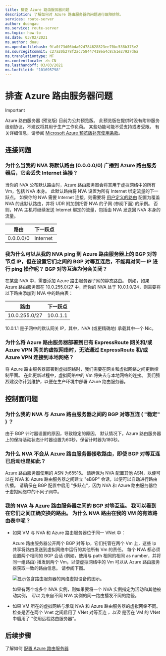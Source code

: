 ```yaml
---
title: 排查 Azure 路由服务器问题
description: 了解如何对 Azure 路由服务器的问题进行故障排除。
services: route-server
author: duongau
ms.service: route-server
ms.topic: how-to
ms.date: 03/02/2021
ms.author: duau
ms.openlocfilehash: 9fa0f73d06bda02d784628823ee70bc538b375e2
ms.sourcegitcommit: c27a20b278f2ac758447418ea4c8c61e27927d6a
ms.translationtype: MT
ms.contentlocale: zh-CN
ms.lasthandoff: 03/03/2021
ms.locfileid: "101695798"
---
```

# <a name="troubleshooting-azure-route-server-issues"></a>排查 Azure 路由服务器问题

> [!IMPORTANT]
> Azure 路由服务器 (预览版) 目前为公共预览版。
> 此预览版在提供时没有附带服务级别协议，不建议将其用于生产工作负荷。 某些功能可能不受支持或者受限。
> 有关详细信息，请参阅 [Microsoft Azure 预览版补充使用条款](https://azure.microsoft.com/support/legal/preview-supplemental-terms/)。

## <a name="connectivity-issues"></a>连接问题

### <a name="why-does-my-nva-lose-internet-connectivity-after-it-advertises-the-default-route-00000-to-azure-route-server"></a>为什么当我的 NVA 将默认路由 (0.0.0.0/0) 广播到 Azure 路由服务器后，它会丢失 Internet 连接？
当你的 NVA 公布默认路由时，Azure 路由服务器会将其用于虚拟网络中的所有 Vm，包括 NVA 本身。 此默认路由将 NVA 设置为所有 Internet 绑定流量的下一跃点。 如果你的 NVA 需要 Internet 连接，则需要将 [用户定义的路由](../virtual-network/virtual-networks-udr-overview.md) 配置为覆盖 NVA 的此默认路由，并将 UDR 附加到托管 NVA 的子网 (参阅下面) 的示例。 否则，NVA 主机将继续发送 Internet 绑定的流量，包括由 NVA 发送回 NVA 本身的流量。

| 路由 | 下一跃点 |
|-------|----------|
| 0.0.0.0/0 | Internet |


### <a name="why-can-i-ping-from-my-nva-to-the-bgp-peer-ip-on-azure-route-server-but-after-i-set-up-the-bgp-peering-between-them-i-cant-ping-the-same-ip-anymore-why-does-the-bgp-peering-goes-down"></a>我为什么可以从我的 NVA ping 到 Azure 路由服务器上的 BGP 对等节点 IP，但在设置它们之间的 BGP 对等互连后，不能再对同一 IP 进行 ping 操作呢？ BGP 对等互连为何会关闭？

在某些 NVA 中，需要添加 Azure 路由服务器子网的静态路由。 例如，如果 Azure 路由服务器在 10.0.255.0/27 中，而你的 NVA 处于 10.0.1.0/24，则需要将以下路由添加到 NVA 中的路由表：

| 路由 | 下一跃点 |
|-------|----------|
| 10.0.255.0/27 | 10.0.1.1 |

10.0.1.1 是子网中的默认网关 IP，其中，NVA (或更精确地) 承载其中一个 Nic。

### <a name="why-do-i-lose-connectivity-to-my-on-premises-network-over-expressroute-andor-azure-vpn-when-im-deploying-azure-route-server-to-a-virtual-network-that-already-has-expressroute-gateway-andor-azure-vpn-gateway"></a>为什么将 Azure 路由服务器部署到已有 ExpressRoute 网关和/或 Azure VPN 网关的虚拟网络时，无法通过 ExpressRoute 和/或 Azure VPN 连接到本地网络？
将 Azure 路由服务器部署到虚拟网络时，我们需要在网关和虚拟网络之间更新控制平面。 在此更新过程中，虚拟网络中的 Vm 将失去与本地网络的连接。 我们强烈建议你计划维护，以便在生产环境中部署 Azure 路由服务器。  

## <a name="control-plane-issues"></a>控制面问题

### <a name="why-is-the-bgp-peering-between-my-nva-and-the-azure-route-server-going-up-and-down-flapping"></a>为什么我的 NVA 与 Azure 路由服务器之间的 BGP 对等互连 ( "稳定" ) ？

由于 BGP 计时器设置的原因，导致稳定的原因。 默认情况下，Azure 路由服务器上的保持活动状态计时器设置为60秒，保留计时器为180秒。

### <a name="why-does-my-nva-not-receive-routes-from-azure-route-server-even-though-the-bgp-peering-is-up"></a>为什么 NVA 不会从 Azure 路由服务器接收路由，即使 BGP 对等互连已启动也是如此？

Azure 路由服务器使用的 ASN 为65515。 请确保为 NVA 配置其他 ASN，以便可以在 NVA 和 Azure 路由服务器之间建立 "eBGP" 会话，以便可以自动进行路由传播。 请确保在 BGP 配置中启用 "多跃点"，因为 NVA 和 Azure 路由服务器位于虚拟网络中的不同子网中。

### <a name="the-bgp-peering-between-my-nva-and-azure-route-server-is-up-i-can-see-routes-exchanged-correctly-between-them-why-arent-the-nva-routes-in-the-effective-routing-table-of-my-vm"></a>我的 NVA 与 Azure 路由服务器之间的 BGP 对等互连。 我可以看到在它们之间正确交换的路由。 为什么 NVA 路由在我的 VM 的有效路由表中呢？ 

* 如果 VM 与 NVA 和 Azure 路由服务器位于同一 VNet 中：

     Azure 路由服务器公开两个 BGP 对等 Ip，它们托管在两个 Vm 上，这些 Ip 共享将路由发送到虚拟网络中运行的其他所有 Vm 的责任。 每个 NVA 都必须设置两个相同的 BGP 会话 (例如，使用与 path 相同的相同 as number，并将同一组路由) 播发到两个 Vm，以便虚拟网络中的 Vm 可以从 Azure 路由服务器获取一致的路由信息。 请参阅下图。

    ![显示包含路由服务器的网络虚拟设备的图示。](./media/faq/network-virtual-appliances.png)

    如果有两个或多个 NVA 实例，则如果要将一个 NVA 实例指定为活动和其他被动实例， *可以* 为来自不同 NVA 实例的同一路由播发不同的路径。

* 如果 VM 所在的虚拟网络与承载 NVA 和 Azure 路由服务器的虚拟网络不同。 检查是否在两个 Vnet 之间启用了 VNet 对等互连 *，以及* 是否在 VM 的 VNet 中启用了 "使用远程路由服务器"。

## <a name="next-steps"></a>后续步骤

了解如何 [配置 Azure 路由服务器](quickstart-configure-route-server-powershell.md)
